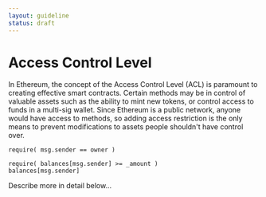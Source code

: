 ```yaml
---
layout: guideline
status: draft
---
```


# Access Control Level

In Ethereum, the concept of the Access Control Level (ACL) is paramount to creating effective smart contracts.
Certain methods may be in control of valuable assets such as the ability to mint new tokens,
or control access to funds in a multi-sig wallet.
Since Ethereum is a public network, anyone would have access to methods, so adding access restriction
is the only means to prevent modifications to assets people shouldn't have control over.

```
require( msg.sender == owner )
```

```
require( balances[msg.sender] >= _amount )
balances[msg.sender] 
```

Describe more in detail below...
